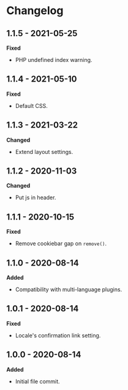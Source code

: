 # Changelog

## 1.1.5 - 2021-05-25
**Fixed**

* PHP undefined index warning.

## 1.1.4 - 2021-05-10
**Fixed**

* Default CSS.

## 1.1.3 - 2021-03-22
**Changed**

* Extend layout settings.

## 1.1.2 - 2020-11-03
**Changed**

* Put js in header.

## 1.1.1 - 2020-10-15
**Fixed**

* Remove cookiebar gap on `remove()`.

## 1.1.0 - 2020-08-14
**Added**

* Compatibility with multi-language plugins.

## 1.0.1 - 2020-08-14
**Fixed**

* Locale's confirmation link setting.

## 1.0.0 - 2020-08-14
**Added**

* Initial file commit.
